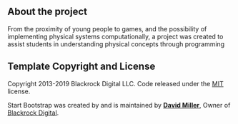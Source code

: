 ## About the project
From the proximity of young people to games, and the possibility of implementing physical systems computationally, a project was created to assist students in understanding physical concepts through programming


## Template Copyright and License
Copyright 2013-2019 Blackrock Digital LLC. Code released under the [MIT](https://github.com/BlackrockDigital/startbootstrap-creative/blob/gh-pages/LICENSE) license.

Start Bootstrap was created by and is maintained by **[David Miller](http://davidmiller.io/)**, Owner of [Blackrock Digital](http://blackrockdigital.io/).